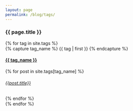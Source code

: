 ```yaml
---
layout: page
permalink: /blog/tags/
---
```


<h3>
  {{ page.title }}
</h3>
<div id="categories">
  {% for tag in site.tags %}
    <div class="category-box">
      {% capture tag_name %}
        {{ tag | first }}
      {% endcapture %}
      <div id="#{{ tag_name | slugize }}"></div>
      <h4 class="tag-head">
        <a href="{{ site.baseurl }}/blog/categories/{{ tag_name }}">
          {{ tag_name }}
        </a>
      </h4>
      <a name="{{ tag_name | slugize }}"></a>
      {% for post in site.tags[tag_name] %}
        <article class="center">
          <h6>
            <a href="{{ site.baseurl }}{{ post.url }}">
              {{post.title}}
            </a>
          </h6>
        </article>
      {% endfor %}
    </div>
  {% endfor %}
</div>
